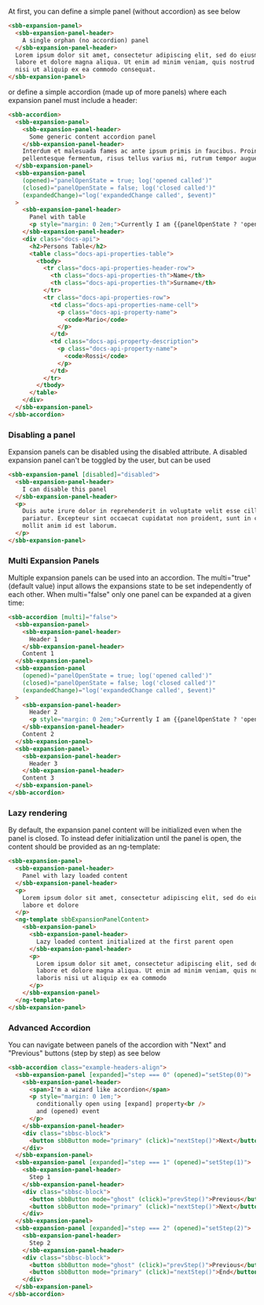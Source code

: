 At first, you can define a simple panel (without accordion) as see below

```html
<sbb-expansion-panel>
  <sbb-expansion-panel-header>
    A single orphan (no accordion) panel
  </sbb-expansion-panel-header>
  Lorem ipsum dolor sit amet, consectetur adipiscing elit, sed do eiusmod tempor incididunt ut
  labore et dolore magna aliqua. Ut enim ad minim veniam, quis nostrud exercitation ullamco laboris
  nisi ut aliquip ex ea commodo consequat.
</sbb-expansion-panel>
```

or define a simple accordion (made up of more panels) where each expansion panel must include a header:

```html
<sbb-accordion>
  <sbb-expansion-panel>
    <sbb-expansion-panel-header>
      Some generic content accordion panel
    </sbb-expansion-panel-header>
    Interdum et malesuada fames ac ante ipsum primis in faucibus. Proin blandit, justo eget
    pellentesque fermentum, risus tellus varius mi, rutrum tempor augue sem eu urna.
  </sbb-expansion-panel>
  <sbb-expansion-panel
    (opened)="panelOpenState = true; log('opened called')"
    (closed)="panelOpenState = false; log('closed called')"
    (expandedChange)="log('expandedChange called', $event)"
  >
    <sbb-expansion-panel-header>
      Panel with table
      <p style="margin: 0 2em;">Currently I am {{panelOpenState ? 'open' : 'closed'}}</p>
    </sbb-expansion-panel-header>
    <div class="docs-api">
      <h2>Persons Table</h2>
      <table class="docs-api-properties-table">
        <tbody>
          <tr class="docs-api-properties-header-row">
            <th class="docs-api-properties-th">Name</th>
            <th class="docs-api-properties-th">Surname</th>
          </tr>
          <tr class="docs-api-properties-row">
            <td class="docs-api-properties-name-cell">
              <p class="docs-api-property-name">
                <code>Mario</code>
              </p>
            </td>
            <td class="docs-api-property-description">
              <p class="docs-api-property-name">
                <code>Rossi</code>
              </p>
            </td>
          </tr>
        </tbody>
      </table>
    </div>
  </sbb-expansion-panel>
</sbb-accordion>
```

### Disabling a panel

Expansion panels can be disabled using the disabled attribute. A disabled expansion panel can't be toggled by the user, but can be used

```html
<sbb-expansion-panel [disabled]="disabled">
  <sbb-expansion-panel-header>
    I can disable this panel
  </sbb-expansion-panel-header>
  <p>
    Duis aute irure dolor in reprehenderit in voluptate velit esse cillum dolore eu fugiat nulla
    pariatur. Excepteur sint occaecat cupidatat non proident, sunt in culpa qui officia deserunt
    mollit anim id est laborum.
  </p>
</sbb-expansion-panel>
```

### Multi Expansion Panels

Multiple expansion panels can be used into an accordion. The multi="true" (default value) input allows the expansions
state to be set independently of each other. When multi="false" only one panel can be expanded at a given time:

```html
<sbb-accordion [multi]="false">
  <sbb-expansion-panel>
    <sbb-expansion-panel-header>
      Header 1
    </sbb-expansion-panel-header>
    Content 1
  </sbb-expansion-panel>
  <sbb-expansion-panel
    (opened)="panelOpenState = true; log('opened called')"
    (closed)="panelOpenState = false; log('closed called')"
    (expandedChange)="log('expandedChange called', $event)"
  >
    <sbb-expansion-panel-header>
      Header 2
      <p style="margin: 0 2em;">Currently I am {{panelOpenState ? 'open' : 'closed'}}</p>
    </sbb-expansion-panel-header>
    Content 2
  </sbb-expansion-panel>
  <sbb-expansion-panel>
    <sbb-expansion-panel-header>
      Header 3
    </sbb-expansion-panel-header>
    Content 3
  </sbb-expansion-panel>
</sbb-accordion>
```

### Lazy rendering

By default, the expansion panel content will be initialized even when the panel is closed.
To instead defer initialization until the panel is open, the content should be provided as an ng-template:

```html
<sbb-expansion-panel>
  <sbb-expansion-panel-header>
    Panel with lazy loaded content
  </sbb-expansion-panel-header>
  <p>
    Lorem ipsum dolor sit amet, consectetur adipiscing elit, sed do eiusmod tempor incididunt ut
    labore et dolore
  </p>
  <ng-template sbbExpansionPanelContent>
    <sbb-expansion-panel>
      <sbb-expansion-panel-header>
        Lazy loaded content initialized at the first parent open
      </sbb-expansion-panel-header>
      <p>
        Lorem ipsum dolor sit amet, consectetur adipiscing elit, sed do eiusmod tempor incididunt ut
        labore et dolore magna aliqua. Ut enim ad minim veniam, quis nostrud exercitation ullamco
        laboris nisi ut aliquip ex ea commodo
      </p>
    </sbb-expansion-panel>
  </ng-template>
</sbb-expansion-panel>
```

### Advanced Accordion

You can navigate between panels of the accordion with "Next" and "Previous" buttons (step by step) as see below

```html
<sbb-accordion class="example-headers-align">
  <sbb-expansion-panel [expanded]="step === 0" (opened)="setStep(0)">
    <sbb-expansion-panel-header>
      <span>I'm a wizard like accordion</span>
      <p style="margin: 0 1em;">
        conditionally open using [expand] property<br />
        and (opened) event
      </p>
    </sbb-expansion-panel-header>
    <div class="sbbsc-block">
      <button sbbButton mode="primary" (click)="nextStep()">Next</button>
    </div>
  </sbb-expansion-panel>
  <sbb-expansion-panel [expanded]="step === 1" (opened)="setStep(1)">
    <sbb-expansion-panel-header>
      Step 1
    </sbb-expansion-panel-header>
    <div class="sbbsc-block">
      <button sbbButton mode="ghost" (click)="prevStep()">Previous</button>&nbsp;
      <button sbbButton mode="primary" (click)="nextStep()">Next</button>
    </div>
  </sbb-expansion-panel>
  <sbb-expansion-panel [expanded]="step === 2" (opened)="setStep(2)">
    <sbb-expansion-panel-header>
      Step 2
    </sbb-expansion-panel-header>
    <div class="sbbsc-block">
      <button sbbButton mode="ghost" (click)="prevStep()">Previous</button>&nbsp;
      <button sbbButton mode="primary" (click)="nextStep()">End</button>
    </div>
  </sbb-expansion-panel>
</sbb-accordion>
```
